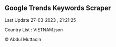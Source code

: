 

## Google Trends Keywords Scraper 
 
Last Update 27-03-2023 , 21:21:25

Country List :
VIETNAM.json



© Abdul Muttaqin 
